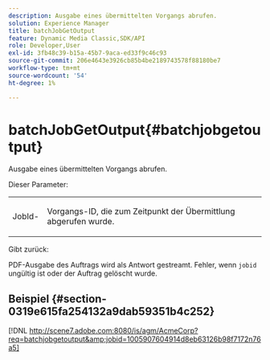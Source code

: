 ```yaml
---
description: Ausgabe eines übermittelten Vorgangs abrufen.
solution: Experience Manager
title: batchJobGetOutput
feature: Dynamic Media Classic,SDK/API
role: Developer,User
exl-id: 3fb48c39-b15a-45b7-9aca-ed33f9c46c93
source-git-commit: 206e4643e3926cb85b4be2189743578f88180be7
workflow-type: tm+mt
source-wordcount: '54'
ht-degree: 1%

---
```


# batchJobGetOutput{#batchjobgetoutput}

Ausgabe eines übermittelten Vorgangs abrufen.

Dieser Parameter:

<table id="simpletable_D8AA325968AD4FAEA7B214F0CBBF3F08"> 
 <tr class="strow"> 
  <td class="stentry"> <p> <span class="codeph"> JobId-</span> </p> </td> 
  <td class="stentry"> <p>Vorgangs-ID, die zum Zeitpunkt der Übermittlung abgerufen wurde. </p> </td> 
 </tr> 
</table>

Gibt zurück:

PDF-Ausgabe des Auftrags wird als Antwort gestreamt. Fehler, wenn `jobid` ungültig ist oder der Auftrag gelöscht wurde.

## Beispiel {#section-0319e615fa254132a9dab59351b4c252}

[!DNL http://scene7.adobe.com:8080/is/agm/AcmeCorp?req=batchjobgetoutput&amp;jobid=1005907604914d8eb63126b98f7172n76a5]
